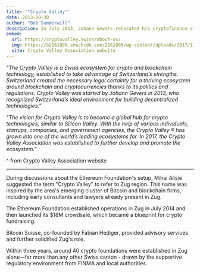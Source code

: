 ```yaml
---
title: '"Crypto Valley"'
date: 2013-10-30
author: "Bob Summerwill"
description: In July 2013, Johann Gevers relocated his cryptofinance startup, Monetas (a Bitcoin payment system), to Zug, envisioning it as a "global hub for crypto technologies" modeled after Silicon Valley.
embed:
  url: https://cryptovalley.swiss/about-us/
  img: https://b2161880.smushcdn.com/2161880/wp-content/uploads/2017/11/Crypto-Valley-logo.jpg?lossy=1&strip=1&webp=1
  site: Crypto Valley Association website
---
```


*"The Crypto Valley is a Swiss ecosystem for crypto and blockchain technology, established to take advantage of Switzerland’s strengths. Switzerland created the necessary legal certainty for a thriving ecosystem around blockchain and cryptocurrencies thanks to its politics and regulations. Crypto Valley was started by Johann Gevers in 2013, who recognized Switzerland’s ideal environment for building decentralized technologies."*

*"The vision for Crypto Valley is to become a global hub for crypto technologies, similar to Silicon Valley. With the help of various individuals, startups, companies, and government agencies, the Crypto Valley ® has grown into one of the world’s leading ecosystems for. In 2017, the Crypto Valley Association was established to further develop and promote the ecosystem."*

^ from Crypto Valley Association website

----

During discussions about the Ethereum Foundation's setup, Mihai Alisie suggested the term "Crypto Valley" to refer to Zug region. This name was inspired by the area's emerging cluster of Bitcoin and blockchain firms, including early consultants and lawyers already present in Zug.

The Ethereum Foundation established operations in Zug in July 2014 and then launched its $18M crowdsale, which became a blueprint for crypto fundraising.

Bitcoin Suisse, co-founded by Fabian Hediger, provided advisory services and further solidified Zug's role. 

Within three years, around 40 crypto foundations were established in Zug alone—far more than any other Swiss canton - drawn by the supportive regulatory environment from FINMA and local authorities.
